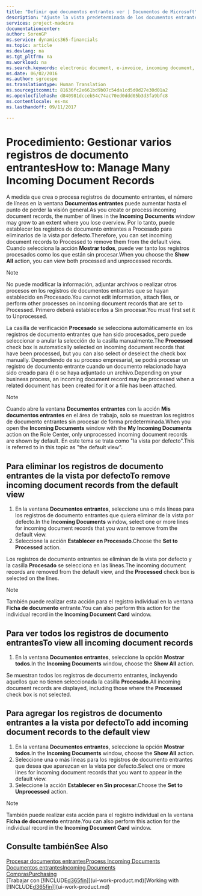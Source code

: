 ```yaml
---
title: "Definir qué documentos entrantes ver | Documentos de Microsoft"
description: "Ajuste la vista predeterminada de los documentos entrantes, como facturas electrónicas, para mejorar el resumen de registros procesados y sin procesar."
services: project-madeira
documentationcenter: 
author: SorenGP
ms.service: dynamics365-financials
ms.topic: article
ms.devlang: na
ms.tgt_pltfrm: na
ms.workload: na
ms.search.keywords: electronic document, e-invoice, incoming document, OCR, ecommerce, document exchange, import invoice
ms.date: 06/02/2016
ms.author: sgroespe
ms.translationtype: Human Translation
ms.sourcegitcommit: 81636fc2e661bd9b07c54da1cd5d0d27e30d01a2
ms.openlocfilehash: d840981dcceb54c74ac70ed0ddd05b3d3fa9bfc8
ms.contentlocale: es-mx
ms.lasthandoff: 09/11/2017

---
```

# <a name="how-to-manage-many-incoming-document-records"></a><span data-ttu-id="91090-103">Procedimiento: Gestionar varios registros de documento entrantes</span><span class="sxs-lookup"><span data-stu-id="91090-103">How to: Manage Many Incoming Document Records</span></span>
<span data-ttu-id="91090-104">A medida que crea o procesa registros de documento entrantes, el número de líneas en la ventana **Documentos entrantes** puede aumentar hasta el punto de perder la visión general.</span><span class="sxs-lookup"><span data-stu-id="91090-104">As you create or process incoming document records, the number of lines in the **Incoming Documents** window may grow to an extent where you lose overview.</span></span> <span data-ttu-id="91090-105">Por lo tanto, puede establecer los registros de documento entrantes a Procesado para eliminarlos de la vista por defecto.</span><span class="sxs-lookup"><span data-stu-id="91090-105">Therefore, you can set incoming document records to Processed to remove them from the default view.</span></span> <span data-ttu-id="91090-106">Cuando selecciona la acción **Mostrar todos**, puede ver tanto los registros procesados como los que están sin procesar.</span><span class="sxs-lookup"><span data-stu-id="91090-106">When you choose the **Show All** action, you can view both processed and unprocessed records.</span></span>

> [!NOTE]  
>   <span data-ttu-id="91090-107">No puede modificar la información, adjuntar archivos o realizar otros procesos en los registros de documentos entrantes que se hayan establecido en Procesado.</span><span class="sxs-lookup"><span data-stu-id="91090-107">You cannot edit information, attach files, or perform other processes on incoming document records that are set to Processed.</span></span> <span data-ttu-id="91090-108">Primero deberá establecerlos a Sin procesar.</span><span class="sxs-lookup"><span data-stu-id="91090-108">You must first set it to Unprocessed.</span></span>

<span data-ttu-id="91090-109">La casilla de verificación **Procesado** se selecciona automáticamente en los registros de documento entrantes que han sido procesados, pero puede seleccionar o anular la selección de la casilla manualmente.</span><span class="sxs-lookup"><span data-stu-id="91090-109">The **Processed** check box is automatically selected on incoming document records that have been processed, but you can also select or deselect the check box manually.</span></span> <span data-ttu-id="91090-110">Dependiendo de su proceso empresarial, se podrá procesar un registro de documento entrante cuando un documento relacionado haya sido creado para él o se haya adjuntado un archivo.</span><span class="sxs-lookup"><span data-stu-id="91090-110">Depending on your business process, an incoming document record may be processed when a related document has been created for it or a file has been attached.</span></span>

> [!NOTE]  
>   <span data-ttu-id="91090-111">Cuando abre la ventana **Documentos entrantes** con la acción **Mis documentos entrantes** en el área de trabajo, solo se muestran los registros de documento entrantes sin procesar de forma predeterminada.</span><span class="sxs-lookup"><span data-stu-id="91090-111">When you open the **Incoming Documents** window with the **My Incoming Documents** action on the Role Center, only unprocessed incoming document records are shown by default.</span></span> <span data-ttu-id="91090-112">En este tema se trata como "la vista por defecto".</span><span class="sxs-lookup"><span data-stu-id="91090-112">This is referred to in this topic as "the default view".</span></span>

## <a name="to-remove-incoming-document-records-from-the-default-view"></a><span data-ttu-id="91090-113">Para eliminar los registros de documento entrantes de la vista por defecto</span><span class="sxs-lookup"><span data-stu-id="91090-113">To remove incoming document records from the default view</span></span>
1. <span data-ttu-id="91090-114">En la ventana **Documentos entrantes**, seleccione una o más líneas para los registros de documento entrantes que quiera eliminar de la vista por defecto.</span><span class="sxs-lookup"><span data-stu-id="91090-114">In the **Incoming Documents** window, select one or more lines for incoming document records that you want to remove from the default view.</span></span>
2. <span data-ttu-id="91090-115">Seleccione la acción **Establecer en Procesado**.</span><span class="sxs-lookup"><span data-stu-id="91090-115">Choose the **Set to Processed** action.</span></span>

<span data-ttu-id="91090-116">Los registros de documento entrantes se eliminan de la vista por defecto y la casilla **Procesado** se selecciona en las líneas.</span><span class="sxs-lookup"><span data-stu-id="91090-116">The incoming document records are removed from the default view, and the **Processed** check box is selected on the lines.</span></span>

> [!NOTE]  
>   <span data-ttu-id="91090-117">También puede realizar esta acción para el registro individual en la ventana **Ficha de documento** entrante.</span><span class="sxs-lookup"><span data-stu-id="91090-117">You can also perform this action for the individual record in the **Incoming Document Card** window.</span></span>

## <a name="to-view-all-incoming-document-records"></a><span data-ttu-id="91090-118">Para ver todos los registros de documento entrantes</span><span class="sxs-lookup"><span data-stu-id="91090-118">To view all incoming document records</span></span>
1. <span data-ttu-id="91090-119">En la ventana **Documentos entrantes**, seleccione la opción **Mostrar todos**.</span><span class="sxs-lookup"><span data-stu-id="91090-119">In the **Incoming Documents** window, choose the **Show All** action.</span></span>

<span data-ttu-id="91090-120">Se muestran todos los registros de documento entrantes, incluyendo aquellos que no tienen seleccionada la casilla **Procesado**.</span><span class="sxs-lookup"><span data-stu-id="91090-120">All incoming document records are displayed, including those where the **Processed** check box is not selected.</span></span>

## <a name="to-add-incoming-document-records-to-the-default-view"></a><span data-ttu-id="91090-121">Para agregar los registros de documento entrantes a la vista por defecto</span><span class="sxs-lookup"><span data-stu-id="91090-121">To add incoming document records to the default view</span></span>
1. <span data-ttu-id="91090-122">En la ventana **Documentos entrantes**, seleccione la opción **Mostrar todos**.</span><span class="sxs-lookup"><span data-stu-id="91090-122">In the **Incoming Documents** window, choose the **Show All** action.</span></span>
2. <span data-ttu-id="91090-123">Seleccione una o más líneas para los registros de documento entrantes que desea que aparezcan en la vista por defecto.</span><span class="sxs-lookup"><span data-stu-id="91090-123">Select one or more lines for incoming document records that you want to appear in the default view.</span></span>
3. <span data-ttu-id="91090-124">Seleccione la acción **Establecer en Sin procesar**.</span><span class="sxs-lookup"><span data-stu-id="91090-124">Choose the **Set to Unprocessed** action.</span></span>  

> [!NOTE]  
>   <span data-ttu-id="91090-125">También puede realizar esta acción para el registro individual en la ventana **Ficha de documento** entrante.</span><span class="sxs-lookup"><span data-stu-id="91090-125">You can also perform this action for the individual record in the **Incoming Document Card** window.</span></span>

## <a name="see-also"></a><span data-ttu-id="91090-126">Consulte también</span><span class="sxs-lookup"><span data-stu-id="91090-126">See Also</span></span>
[<span data-ttu-id="91090-127">Procesar documentos entrantes</span><span class="sxs-lookup"><span data-stu-id="91090-127">Process Incoming Documents</span></span>](across-process-income-documents.md)  
[<span data-ttu-id="91090-128">Documentos entrantes</span><span class="sxs-lookup"><span data-stu-id="91090-128">Incoming Documents</span></span>](across-income-documents.md)  
[<span data-ttu-id="91090-129">Compras</span><span class="sxs-lookup"><span data-stu-id="91090-129">Purchasing</span></span>](purchasing-manage-purchasing.md)  
<span data-ttu-id="91090-130">[Trabajar con [!INCLUDE[d365fin](includes/d365fin_md.md)]](ui-work-product.md)</span><span class="sxs-lookup"><span data-stu-id="91090-130">[Working with [!INCLUDE[d365fin](includes/d365fin_md.md)]](ui-work-product.md)</span></span>

